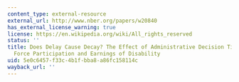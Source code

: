 ```yaml
---
content_type: external-resource
external_url: http://www.nber.org/papers/w20840
has_external_license_warning: true
license: https://en.wikipedia.org/wiki/All_rights_reserved
status: ''
title: Does Delay Cause Decay? The Effect of Administrative Decision Time on the Labor
  Force Participation and Earnings of Disability
uid: 5e0c6457-f33c-4b1f-bba8-a86fc158114c
wayback_url: ''
---
```

